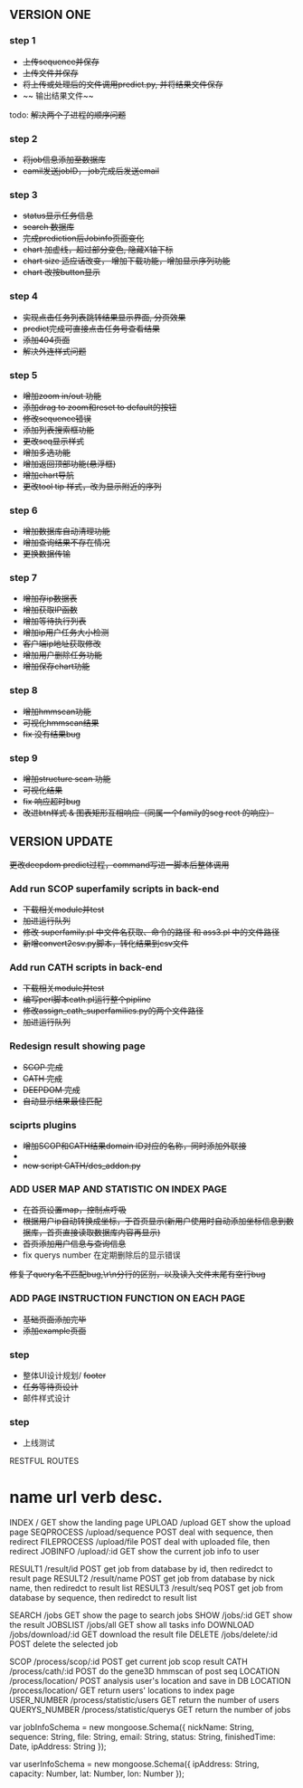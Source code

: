 ## VERSION ONE

### step 1

* ~~上传sequence并保存~~
* ~~上传文件并保存~~
* ~~将上传或处理后的文件调用predict.py, 并将结果文件保存~~
* ~~ 输出结果文件~~

todo: ~~解决两个子进程的顺序问题~~

### step 2

* ~~将job信息添加至数据库~~
* ~~eamil发送jobID， job完成后发送email~~
  
### step 3
* ~~status显示任务信息~~
* ~~search 数据库~~
* ~~完成prediction后Jobinfo页面变化~~
* ~~chart 加虚线，超过部分变色, 隐藏X轴下标~~
* ~~chart size 适应话改变， 增加下载功能，增加显示序列功能~~
* ~~chart 改按button显示~~

### step 4
* ~~实现点击任务列表跳转结果显示界面, 分页效果~~
* ~~predict完成可直接点击任务号查看结果~~
* ~~添加404页面~~
* ~~解决外连样式问题~~

### step 5
* ~~增加zoom in/out 功能~~
* ~~添加drag to zoom和reset to default的按钮~~
* ~~修改sequence错误~~
* ~~添加列表搜索框功能~~
* ~~更改seq显示样式~~
* ~~增加多选功能~~
* ~~增加返回顶部功能(悬浮框)~~
* ~~增加chart导航~~
* ~~更改tool tip 样式，改为显示附近的序列~~

### step 6
* ~~增加数据库自动清理功能~~
* ~~增加查询结果不存在情况~~
* ~~更换数据传输~~

### step 7
* ~~增加存ip数据表~~
* ~~增加获取IP函数~~
* ~~增加等待执行列表~~
* ~~增加ip用户任务大小检测~~
* ~~客户端ip地址获取修改~~
* ~~增加用户删除任务功能~~
* ~~增加保存chart功能~~

### step 8
* ~~增加hmmscan功能~~
* ~~可视化hmmscan结果~~
* ~~fix 没有结果bug~~

### step 9
* ~~增加structure scan 功能~~
* ~~可视化结果~~
* ~~fix 响应超时bug~~
* ~~改进btn样式 & 图表矩形互相响应（同属一个family的seg rect 的响应）~~

## VERSION UPDATE
~~更改deepdom predict过程，command写进一脚本后整体调用~~ 

### Add run SCOP superfamily scripts in back-end
* ~~下载相关module并test~~
* ~~加进运行队列~~
* ~~修改 superfamily.pl 中文件名获取、命令的路径 和 ass3.pl 中的文件路径~~
* ~~新增convert2csv.py脚本，转化结果到csv文件~~

### Add run CATH scripts in back-end
* ~~下载相关module并test~~
* ~~编写perl脚本cath.pl运行整个pipline~~
* ~~修改assign_cath_superfamilies.py的两个文件路径~~
* ~~加进运行队列~~

### Redesign result showing page
* ~~SCOP 完成~~
* ~~CATH 完成~~
* ~~DEEPDOM 完成~~
* ~~自动显示结果最佳匹配~~

### sciprts plugins
* ~~增加SCOP和CATH结果domain ID对应的名称，同时添加外联接~~
* 
* ~~new script CATH/des_addon.py~~


### ADD USER MAP AND STATISTIC ON INDEX PAGE
* ~~在首页设置map，控制点呼吸~~
* ~~根据用户ip自动转换成坐标，于首页显示(新用户使用时自动添加坐标信息到数据库，首页直接读取数据库内容再显示)~~
* ~~首页添加用户信息与查询信息~~
* fix querys number 在定期删除后的显示错误 


~~修复了query名不匹配bug,\r\n分行的区别，以及读入文件末尾有空行bug~~

### ADD PAGE INSTRUCTION FUNCTION ON EACH PAGE
* ~~基础页面添加完毕~~
* ~~添加example页面~~

### step
* 整体UI设计规划/ ~~footer~~
* ~~任务等待页设计~~
* 邮件样式设计

### step
* 上线测试

RESTFUL ROUTES

name                 url                  	    verb            desc.
==========================================================================
INDEX               /                     		GET         show the landing page
UPLOAD              /upload               		GET         show the upload page
SEQPROCESS          /upload/sequence      		POST        deal with sequence, then redirect
FILEPROCESS         /upload/file          		POST        deal with uploaded file, then redirect
JOBINFO             /upload/:id           		GET         show the current job info to user

RESULT1             /result/id            		POST        get job from database by id, then rediredct to result page
RESULT2             /result/name          		POST        get job from database by nick name, then rediredct to result list
RESULT3             /result/seq           		POST        get job from database by sequence, then rediredct to result list

SEARCH              /jobs                 		GET         show the page to search jobs
SHOW                /jobs/:id             		GET         show the result
JOBSLIST            /jobs/all             		GET         show all tasks info
DOWNLOAD			/jobs/download/:id    		GET	      	download the result file
DELETE				/jobs/delete/:id	  		POST		delete the selected job

SCOP				/process/scop/:id	  		POST		get current job scop result
CATH				/process/cath/:id	  		POST		do the gene3D hmmscan of post seq
LOCATION			/process/location/	  		POST		analysis user's location and save in DB
LOCATION			/process/location/	  		GET		  	return users' locations to index page
USER_NUMBER			/process/statistic/users	GET			return the number of users
QUERYS_NUMBER		/process/statistic/querys	GET			return the number of jobs


var jobInfoSchema = new mongoose.Schema({
	nickName: String,
	sequence: String,
	file: String,
	email: String,
	status: String,
	finishedTime: Date,
	ipAddress: String
});

var userInfoSchema = new mongoose.Schema({
	ipAddress: String,
	capacity: Number,
	lat: Number,
	lon: Number
});
